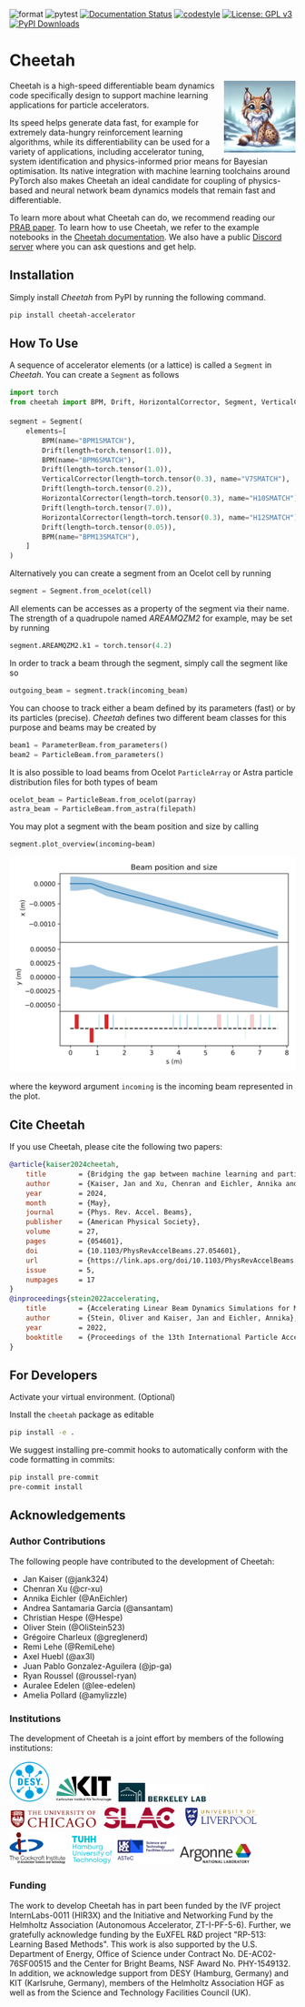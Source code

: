 ![format](https://github.com/desy-ml/cheetah/actions/workflows/format.yaml/badge.svg)
![pytest](https://github.com/desy-ml/cheetah/actions/workflows/pytest.yaml/badge.svg)
[![Documentation Status](https://readthedocs.org/projects/cheetah-accelerator/badge/?version=latest)](https://cheetah-accelerator.readthedocs.io/en/latest/?badge=latest)
[![codestyle](https://img.shields.io/badge/code%20style-black-000000.svg)](https://github.com/psf/black)
[![License: GPL v3](https://img.shields.io/badge/License-GPLv3-blue.svg)](https://www.gnu.org/licenses/gpl-3.0)
[![PyPI Downloads](https://img.shields.io/pypi/dm/cheetah-accelerator)](https://pypi.org/project/cheetah-accelerator)

<!-- [![coverage report](https://gitlab.com/araffin/stable-baselines3/badges/master/coverage.svg)](https://gitlab.com/araffin/stable-baselines3/-/commits/master) -->

# Cheetah

<img src="https://github.com/desy-ml/cheetah/raw/master/images/logo.png" align="right" width="25%"/>

Cheetah is a high-speed differentiable beam dynamics code specifically design to support machine learning applications for particle accelerators.

Its speed helps generate data fast, for example for extremely data-hungry reinforcement learning algorithms, while its differentiability can be used for a variety of applications, including accelerator tuning, system identification and physics-informed prior means for Bayesian optimisation. Its native integration with machine learning toolchains around PyTorch also makes Cheetah an ideal candidate for coupling of physics-based and neural network beam dynamics models that remain fast and differentiable.

To learn more about what Cheetah can do, we recommend reading our [PRAB paper](https://doi.org/10.1103/PhysRevAccelBeams.27.054601). To learn how to use Cheetah, we refer to the example notebooks in the [Cheetah documentation](https://cheetah-accelerator.readthedocs.io/). We also have a public [Discord server](https://discord.gg/7k7kzSDwpn) where you can ask questions and get help.

## Installation

Simply install _Cheetah_ from PyPI by running the following command.

```bash
pip install cheetah-accelerator
```

## How To Use

A sequence of accelerator elements (or a lattice) is called a `Segment` in _Cheetah_. You can create a `Segment` as follows

```python
import torch
from cheetah import BPM, Drift, HorizontalCorrector, Segment, VerticalCorrector

segment = Segment(
    elements=[
        BPM(name="BPM1SMATCH"),
        Drift(length=torch.tensor(1.0)),
        BPM(name="BPM6SMATCH"),
        Drift(length=torch.tensor(1.0)),
        VerticalCorrector(length=torch.tensor(0.3), name="V7SMATCH"),
        Drift(length=torch.tensor(0.2)),
        HorizontalCorrector(length=torch.tensor(0.3), name="H10SMATCH"),
        Drift(length=torch.tensor(7.0)),
        HorizontalCorrector(length=torch.tensor(0.3), name="H12SMATCH"),
        Drift(length=torch.tensor(0.05)),
        BPM(name="BPM13SMATCH"),
    ]
)
```

Alternatively you can create a segment from an Ocelot cell by running

```python
segment = Segment.from_ocelot(cell)
```

All elements can be accesses as a property of the segment via their name. The strength of a quadrupole named _AREAMQZM2_ for example, may be set by running

```python
segment.AREAMQZM2.k1 = torch.tensor(4.2)
```

In order to track a beam through the segment, simply call the segment like so

```python
outgoing_beam = segment.track(incoming_beam)
```

You can choose to track either a beam defined by its parameters (fast) or by its particles (precise). _Cheetah_ defines two different beam classes for this purpose and beams may be created by

```python
beam1 = ParameterBeam.from_parameters()
beam2 = ParticleBeam.from_parameters()
```

It is also possible to load beams from Ocelot `ParticleArray` or Astra particle distribution files for both types of beam

```python
ocelot_beam = ParticleBeam.from_ocelot(parray)
astra_beam = ParticleBeam.from_astra(filepath)
```

You may plot a segment with the beam position and size by calling

```python
segment.plot_overview(incoming=beam)
```

![Overview Plot](https://github.com/desy-ml/cheetah/raw/master/images/readme_overview_plot.png)

where the keyword argument `incoming` is the incoming beam represented in the plot.

## Cite Cheetah

If you use Cheetah, please cite the following two papers:

```bibtex
@article{kaiser2024cheetah,
    title        = {Bridging the gap between machine learning and particle accelerator physics with high-speed, differentiable simulations},
    author       = {Kaiser, Jan and Xu, Chenran and Eichler, Annika and Santamaria Garcia, Andrea},
    year         = 2024,
    month        = {May},
    journal      = {Phys. Rev. Accel. Beams},
    publisher    = {American Physical Society},
    volume       = 27,
    pages        = {054601},
    doi          = {10.1103/PhysRevAccelBeams.27.054601},
    url          = {https://link.aps.org/doi/10.1103/PhysRevAccelBeams.27.054601},
    issue        = 5,
    numpages     = 17
}
@inproceedings{stein2022accelerating,
    title        = {Accelerating Linear Beam Dynamics Simulations for Machine Learning Applications},
    author       = {Stein, Oliver and Kaiser, Jan and Eichler, Annika},
    year         = 2022,
    booktitle    = {Proceedings of the 13th International Particle Accelerator Conference}
}
```

## For Developers

Activate your virtual environment. (Optional)

Install the `cheetah` package as editable

```sh
pip install -e .
```

We suggest installing pre-commit hooks to automatically conform with the code formatting in commits:

```sh
pip install pre-commit
pre-commit install
```

## Acknowledgements

### Author Contributions

The following people have contributed to the development of Cheetah:

- Jan Kaiser (@jank324)
- Chenran Xu (@cr-xu)
- Annika Eichler (@AnEichler)
- Andrea Santamaria Garcia (@ansantam)
- Christian Hespe (@Hespe)
- Oliver Stein (@OliStein523)
- Grégoire Charleux (@greglenerd)
- Remi Lehe (@RemiLehe)
- Axel Huebl (@ax3l)
- Juan Pablo Gonzalez-Aguilera (@jp-ga)
- Ryan Roussel (@roussel-ryan)
- Auralee Edelen (@lee-edelen)
- Amelia Pollard (@amylizzle)

### Institutions

The development of Cheetah is a joint effort by members of the following institutions:

<img src="https://github.com/desy-ml/cheetah/raw/master/images/desy.png" alt="DESY" style="width: 5em;" vspace="2em"/>&nbsp;&nbsp;
<img src="https://github.com/desy-ml/cheetah/raw/master/images/kit.png" alt="KIT" style="width: 7em;" vspace="2em"/>&nbsp;&nbsp;
<img src="https://github.com/desy-ml/cheetah/raw/master/images/lbnl.png" alt="LBNL" style="width: 11em;" vspace="2em"/>&nbsp;&nbsp;
<img src="https://github.com/desy-ml/cheetah/raw/master/images/university_of_chicago.png" alt="University of Chicago" style="width: 11em;" vspace="2em"/>&nbsp;&nbsp;
<img src="https://github.com/desy-ml/cheetah/raw/master/images/slac.png" alt="SLAC" style="width: 9em;" vspace="2em"/>&nbsp;&nbsp;
<img src="https://github.com/desy-ml/cheetah/raw/master/images/university_of_liverpool.png" alt="University of Liverpool" style="width: 10em;" vspace="2em"/>&nbsp;&nbsp;
<img src="https://github.com/desy-ml/cheetah/raw/master/images/cockcroft.png" alt="Cockcroft Institute" style="width: 7em;" vspace="2em"/>&nbsp;&nbsp;
<img src="https://github.com/desy-ml/cheetah/raw/master/images/tuhh.png" alt="Hamburg University of Technology" style="width: 5em;" vspace="2em"/>
<img src="https://github.com/desy-ml/cheetah/raw/master/images/stfc_ukri.png" alt="Science and Technology Facilities Council" style="width: 8em;" vspace="2em"/>
<img src="https://github.com/desy-ml/cheetah/raw/master/images/argonne.png" alt="Argonne National Laboratory" style="width: 9em;" vspace="2em"/>

### Funding

The work to develop Cheetah has in part been funded by the IVF project InternLabs-0011 (HIR3X) and the Initiative and Networking Fund by the Helmholtz Association (Autonomous Accelerator, ZT-I-PF-5-6).
Further, we gratefully acknowledge funding by the EuXFEL R&D project "RP-513: Learning Based Methods".
This work is also supported by the U.S. Department of Energy, Office of Science under Contract No. DE-AC02-76SF00515 and the Center for Bright Beams, NSF Award No. PHY-1549132.
In addition, we acknowledge support from DESY (Hamburg, Germany) and KIT (Karlsruhe, Germany), members of the Helmholtz Association HGF as well as from the Science and Technology Facilities Council (UK).
